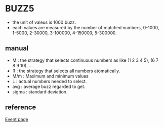 # BUZZ5
- the unit of valeus is 1000 buzz.
- each values are measured by the number of matched numbers, 0-1000, 1-5000, 2-30000, 3-100000, 4-150000, 5-300000.
## manual
- M : the strategy that selects continuous numbers as like (1 2 3 4 5), (6 7 8 9 10), ...
- R : the strategy that selects all numbers atomatically.
- M/m : Maximum and minimum values
- L : actual numbers needed to select.
- avg : average buzz regarded to get.
- sigma : standard deviation.
## reference
[Event page](https://p.eagate.573.jp/game/2dx/24/p/room/buzz_five/index.html)
